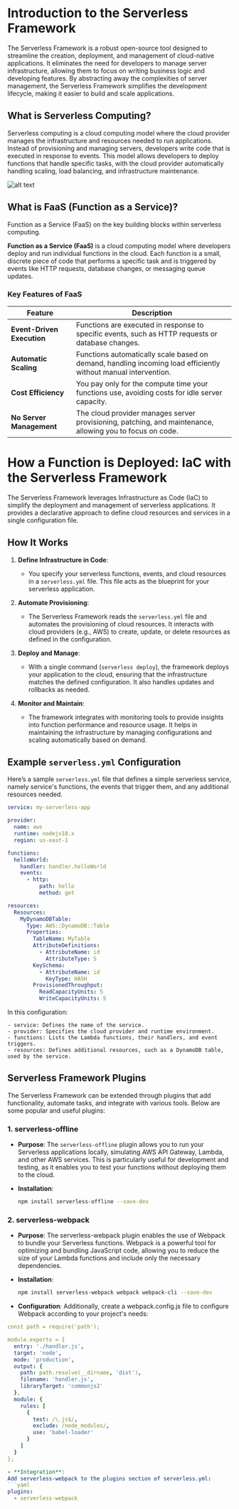# Introduction to the Serverless Framework

The Serverless Framework is a robust open-source tool designed to streamline the creation, deployment, and management of cloud-native applications. It eliminates the need for developers to manage server infrastructure, allowing them to focus on writing business logic and developing features. By abstracting away the complexities of server management, the Serverless Framework simplifies the development lifecycle, making it easier to build and scale applications.

## What is Serverless Computing?

Serverless computing is a cloud computing model where the cloud provider manages the infrastructure and resources needed to run applications. Instead of provisioning and managing servers, developers write code that is executed in response to events. This model allows developers to deploy functions that handle specific tasks, with the cloud provider automatically handling scaling, load balancing, and infrastructure maintenance.

![alt text](https://github.com/zicco99/Serverless-Framework-Bootcamp-Proj/blob/main/theory/res/inside.png?raw=true)

## What is FaaS (Function as a Service)?

Function as a Service (FaaS) on the key building blocks within serverless computing. 

**Function as a Service (FaaS)** is a cloud computing model where developers deploy and run individual functions in the cloud. Each function is a small, discrete piece of code that performs a specific task and is triggered by events like HTTP requests, database changes, or messaging queue updates.

### Key Features of FaaS

| Feature                  | Description                                                                                                    |
|--------------------------|----------------------------------------------------------------------------------------------------------------|
| **Event-Driven Execution** | Functions are executed in response to specific events, such as HTTP requests or database changes.           |
| **Automatic Scaling**      | Functions automatically scale based on demand, handling incoming load efficiently without manual intervention. |
| **Cost Efficiency**        | You pay only for the compute time your functions use, avoiding costs for idle server capacity.                |
| **No Server Management**   | The cloud provider manages server provisioning, patching, and maintenance, allowing you to focus on code.      |

# How a Function is Deployed: IaC with the Serverless Framework

The Serverless Framework leverages Infrastructure as Code (IaC) to simplify the deployment and management of serverless applications. It provides a declarative approach to define cloud resources and services in a single configuration file.

## How It Works

1. **Define Infrastructure in Code**: 
   - You specify your serverless functions, events, and cloud resources in a `serverless.yml` file. This file acts as the blueprint for your serverless application.

2. **Automate Provisioning**: 
   - The Serverless Framework reads the `serverless.yml` file and automates the provisioning of cloud resources. It interacts with cloud providers (e.g., AWS) to create, update, or delete resources as defined in the configuration.

3. **Deploy and Manage**: 
   - With a single command (`serverless deploy`), the framework deploys your application to the cloud, ensuring that the infrastructure matches the defined configuration. It also handles updates and rollbacks as needed.

4. **Monitor and Maintain**: 
   - The framework integrates with monitoring tools to provide insights into function performance and resource usage. It helps in maintaining the infrastructure by managing configurations and scaling automatically based on demand.

## Example `serverless.yml` Configuration

Here’s a sample `serverless.yml` file that defines a simple serverless service, namely service's functions, the events that trigger them, and any additional resources needed.

```yaml
service: my-serverless-app

provider:
  name: aws
  runtime: nodejs18.x
  region: us-east-1

functions:
  helloWorld:
    handler: handler.helloWorld
    events:
      - http:
          path: hello
          method: get

resources:
  Resources:
    MyDynamoDBTable:
      Type: AWS::DynamoDB::Table
      Properties:
        TableName: MyTable
        AttributeDefinitions:
          - AttributeName: id
            AttributeType: S
        KeySchema:
          - AttributeName: id
            KeyType: HASH
        ProvisionedThroughput:
          ReadCapacityUnits: 5
          WriteCapacityUnits: 5
```

In this configuration:

    - service: Defines the name of the service.
    - provider: Specifies the cloud provider and runtime environment.
    - functions: Lists the Lambda functions, their handlers, and event triggers.
    - resources: Defines additional resources, such as a DynamoDB table, used by the service.

## Serverless Framework Plugins

The Serverless Framework can be extended through plugins that add functionality, automate tasks, and integrate with various tools. Below are some popular and useful plugins:

### 1. **serverless-offline**

- **Purpose**: The `serverless-offline` plugin allows you to run your Serverless applications locally, simulating AWS API Gateway, Lambda, and other AWS services. This is particularly useful for development and testing, as it enables you to test your functions without deploying them to the cloud.
  
- **Installation**:
  ```bash
  npm install serverless-offline --save-dev
  ```

### 2. **serverless-webpack**

- **Purpose**: The serverless-webpack plugin enables the use of Webpack to bundle your Serverless functions. Webpack is a powerful tool for optimizing and bundling JavaScript code, allowing you to reduce the size of your Lambda functions and include only the necessary dependencies.
  
- **Installation**:
  ```bash
  npm install serverless-webpack webpack webpack-cli --save-dev
  ```

- **Configuration**:
Additionally, create a webpack.config.js file to configure Webpack according to your project's needs:

```yaml
const path = require('path');

module.exports = {
  entry: './handler.js',
  target: 'node',
  mode: 'production',
  output: {
    path: path.resolve(__dirname, 'dist'),
    filename: 'handler.js',
    libraryTarget: 'commonjs2'
  },
  module: {
    rules: [
      {
        test: /\.js$/,
        exclude: /node_modules/,
        use: 'babel-loader'
      }
    ]
  }
};

- **Integration**:
Add serverless-webpack to the plugins section of serverless.yml:
```yaml
plugins:
  - serverless-webpack
```







